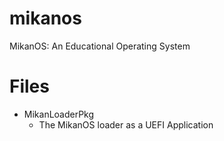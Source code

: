 # mikanos
MikanOS: An Educational Operating System

# Files

- MikanLoaderPkg
  - The MikanOS loader as a UEFI Application